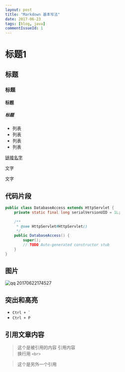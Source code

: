 ```yaml
---
layout: post
title: "Markdown 基本写法"
date: 2017-06-23
tags: [blog, java]
commentIssueId: 1
---
```


# 标题1
## 标题
### 标题
#### 标题
##### 标题

* 列表
* 列表
* 列表
* 列表

[链接名字](https://baidu.com)

文字

文字

## 代码片段

```java
public class DatabaseAccess extends HttpServlet {
	private static final long serialVersionUID = 1L;
       
    /**
     * @see HttpServlet#HttpServlet()
     */
    public DatabaseAccess() {
        super();
        // TODO Auto-generated constructor stub
    }
}
```

## 图片
![qq 20170622174527](https://user-images.githubusercontent.com/20008525/27427755-b452b856-5772-11e7-9f42-1f10fe5057c8.png)


## 突出和高亮

* `` Ctrl + ` ``
* `Ctrl + P`

## 引用文章内容

> 这个是被引用的内容
引用内容<br>
换行用 `<br>` 

> 这个是另外一个引用
